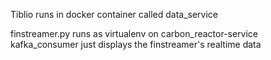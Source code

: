 Tiblio runs in docker container called data_service

finstreamer.py runs as virtualenv on carbon_reactor-service
kafka_consumer just displays the finstreamer's realtime data
